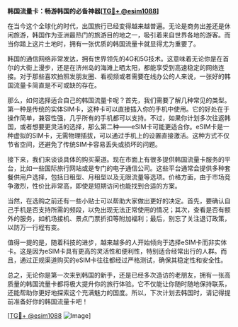 **韩国流量卡：畅游韩国的必备神器[[TG💪+ @esim1088](https://t.me/s/esim1088)]**

在当今这个全球化的时代，出国旅行已经变得越来越普遍。无论是商务出差还是休闲旅游，韩国作为亚洲最热门的旅游目的地之一，吸引着来自世界各地的游客。而当你踏上这片土地时，拥有一张优质的韩国流量卡就显得尤为重要了。

韩国的通信网络非常发达，拥有世界领先的4G和5G技术。这意味着无论你是在首尔的大街上漫步，还是在济州岛的海滩上晒太阳，都能享受到高速稳定的网络连接。对于那些喜欢拍照发朋友圈、看视频或者需要在线办公的人来说，一张好的韩国流量卡简直是不可或缺的存在。

那么，如何选择适合自己的韩国流量卡呢？首先，我们需要了解几种常见的类型。第一种是传统的实体SIM卡，这种卡可以直接插入你的手机中使用。它的好处在于操作简单，兼容性强，几乎所有的手机都可以支持。不过，如果你计划多次往返韩国，或者想要更灵活的选择，那么第二种——eSIM卡可能更适合你。eSIM卡是一种虚拟的SIM卡，无需物理插拔，可以通过手机上的设置直接激活。这种方式不仅节省空间，还避免了传统SIM卡容易丢失或损坏的问题。

接下来，我们来谈谈具体的购买渠道。现在市面上有很多提供韩国流量卡服务的平台，比如一些国际旅行网站或是专门的电子通信公司。这些平台通常会提供多种套餐供用户选择，包括日租型、月租型以及无限流量等选项。价格方面，由于市场竞争激烈，性价比非常高，即使是短期访问也能找到合适的方案。

当然，在选购之前还有一些小贴士可以帮助大家做出更好的决定。首先，要确认自己手机是否支持所需的频段，以免出现无法正常使用的情况；其次，查看是否有额外的服务，如机场接机、景点门票折扣等附加福利；最后，别忘了关注退订政策，以防万一行程有变。

值得一提的是，随着科技的进步，越来越多的人开始倾向于选择eSIM卡而非实体卡。这是因为eSIM卡具有更高的灵活性和便利性，特别适合经常出行的人群。而且，通过正规渠道购买的eSIM卡往往都经过严格测试，确保其稳定性和安全性。

总之，无论你是第一次来到韩国的新手，还是已经多次造访的老朋友，拥有一张高质量的韩国流量卡都将极大提升你的旅行体验。它不仅能让你随时随地保持联系，还能帮助你更好地探索这个充满魅力的国度。所以，下次计划去韩国时，请记得提前准备好你的韩国流量卡吧！

[[TG💪+ @esim1088](https://t.me/s/esim1088) ![Image](https://i.postimg.cc/4NQfJmqS/Snipaste-2025-05-13-00-14-12.png)]